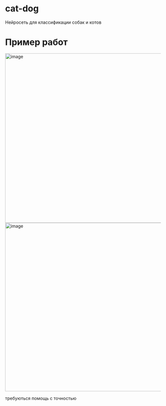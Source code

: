 # cat-dog
Нейросеть для классификации собак и котов
# Пример работ
<img width="640" height="549" alt="image" src="https://github.com/user-attachments/assets/c2f308ba-89a2-4213-9284-70fbd1a11ce0" />
<img width="636" height="546" alt="image" src="https://github.com/user-attachments/assets/86485870-6552-4574-b169-3c1b27418ed3" />

требуються помощь с точностью 
